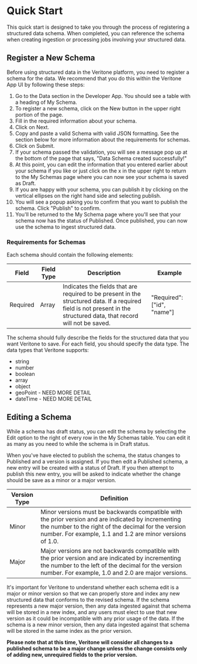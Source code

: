 # Quick Start

This quick start is designed to take you through the process of registering a structured data schema. When completed, you can reference the schema when creating ingestion or processing jobs involving your structured data.

## Register a New Schema ##

Before using structured data in the Veritone platform, you need to register a schema for the data. We recommend that you do this within the Veritone App UI by following these steps:

1. Go to the Data section in the Developer App. You should see a table with a heading of My Schema. 
2. To register a new schema, click on the New button in the upper right portion of the page.
3. Fill in the required information about your schema.
4. Click on Next.
5. Copy and paste a valid Schema with valid JSON formatting. See the section below for more information about the requirements for schemas.
6. Click on Submit.
7. If your schema passed the validation, you will see a message pop up at the bottom of the page that says, "Data Schema created successfully!"
8. At this point, you can edit the information that you entered earlier about your schema if you like or just click on the x in the upper right to return to the My Schemas page where you can now see your schema is saved as Draft.
9. If you are happy with your schema, you can publish it by clicking on the vertical ellipses on the right hand side and selecting publish.
10. You will see a popup asking you to confirm that you want to publish the schema. Click "Publish" to confirm.
11. You'll be returned to the My Schema page where you'll see that your schema now has the status of Published. Once published, you can now use the schema to ingest structured data.

### Requirements for Schemas ###

Each schema should contain the following elements:

Field | Field Type | Description | Example
----- | ---------- | ----------- | -------
Required | Array | Indicates the fields that are required to be present in the structured data. If a required field is not present in the structured data, that record will not be saved. | "Required": \["id", "name"]


The schema should fully describe the fields for the structured data that you want Veritone to save. For each field, you should specify the data type. The data types that Veritone supports:

* string
* number
* boolean
* array
* object
* geoPoint - NEED MORE DETAIL
* dateTime  - NEED MORE DETAIL

## Editing a Schema ##

While a schema has draft status, you can edit the schema by selecting the Edit option to the right of every row in the My Schemas table. You can edit it as many as you need to while the schema is in Draft status.

When you've have elected to publish the schema, the status changes to Published and a version is assigned. If you then edit a Published schema, a new entry will be created with a status of Draft. If you then attempt to publish this new entry, you will be asked to indicate whether the change should be save as a minor or a major version. 

Version Type | Definition
------------ | -----------
Minor | Minor versions must be backwards compatible with the prior version and are indicated by incrementing the number to the right of the decimal for the version number. For example, 1.1 and 1.2 are minor versions of 1.0.
Major | Major versions are not backwards compatible with the prior version and are indicated by incrementing the number to the left of the decimal for the version number. For example, 1.0 and 2.0 are major versions.

It's important for Veritone to understand whether each schema edit is a major or minor version so that we can properly store and index any new structured data that conforms to the revised schema. If the schema represents a new major version, then any data ingested against that schema will be stored in a new index, and any users must elect to use that new version as it could be incompatible with any prior usage of the data. If the schema is a new minor version, then any data ingested against that schema will be stored in the same index as the prior version.

**Please note that at this time, Veritone will consider all changes to a published schema to be a major change unless the change consists only of adding new, unrequired fields to the prior version.**

